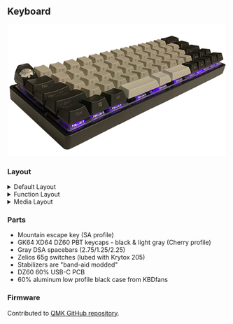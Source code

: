 ## Keyboard
![Keyboard](pictures/keyboard.png)

### Layout
<details>
    <summary>Default Layout</summary>
    <img href="default" src="pictures/default.png"/>
</details>

<details>
    <summary>Function Layout</summary>
    <img href="funcvtion" src="pictures/function.png"/>
</details>

<details>
    <summary>Media Layout</summary>
    <img href="media" src="pictures/media.png"/>
</details>

### Parts

- Mountain escape key (SA profile)
- GK64 XD64 DZ60 PBT keycaps - black & light gray (Cherry profile)
- Gray DSA spacebars (2.75/1.25/2.25)
- Zelios 65g switches (lubed with Krytox 205)
- Stabilizers are "band-aid modded"
- DZ60 60% USB-C PCB
- 60% aluminum low profile black case from KBDfans

### Firmware

Contributed to [QMK GitHub repository](https://github.com/qmk/qmk_firmware/tree/master/keyboards/dz60/keymaps/chrisae9).